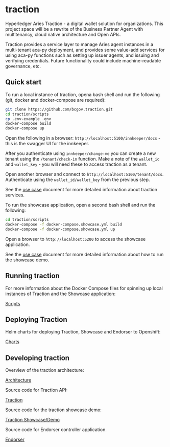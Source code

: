 # traction

Hyperledger Aries Traction - a digital wallet solution for organizations. This project space will be a rewrite of the Business Partner Agent with multitenancy, cloud native architecture and Open APIs.

Traction provides a service layer to manage Aries agent instances in a multi-tenant aca-py deployment, and provides some value-add services for using aca-py functions such as setting up issuer agents, and issuing and verifying credentials.  Future functionality could include machine-readable governance, etc.

## Quick start

To run a local instance of traction, opena bash shell and run the following (git, docker and docker-compose are required):

```bash
git clone https://github.com/bcgov.traction.git
cd traction/scripts
cp .env-example .env
docker-compose build
docker-compose up
```

Open the following in a browser: `http://localhost:5100/innkeeper/docs` - this is the swagger UI for the innkeeper.

After you authenticate using `innkeeper/change-me` you can create a new tenant using the `/tenant/check-in` function.  Make a note of the `wallet_id` and `wallet_key` - you will need these to access traction as a tenant.

Open another browser and connect to `http://localhost:5100/tenant/docs`.  Authenticate using the `wallet_id/wallet_key` from the previous step.

See the [use case](./docs/USE-CASE.md) document for more detailed information about traction services.

To run the showcase application, open a second bash shell and run the following:

```bash
cd traction/scripts
docker-compose -f docker-compose.showcase.yml build
docker-compose -f docker-compose.showcase.yml up
```

Open a browser to `http://localhost:5200` to access the showcase application.

See the [use case](./docs/USE-CASE.md) document for more detailed information about how to run the showcase demo.

## Running traction

For more information about the Docker Compose files for spinning up local instances of Traction and the Showcase application:

[Scripts](./scripts/README.md)

## Deploying Traction

Helm charts for deploying Traction, Showcase and Endorser to Openshift:

[Charts](./charts/README.md)

## Developing traction

Overview of the traction architecture:

[Architecture](./docs/ARCHITECTURE.md)

Source code for Traction API:

[Traction](./services/traction/README.md)

Source code for the traction showcase demo:

[Traction Showcase/Demo](./services/showcase/README.md)

Source code for Endorser controller application.

[Endorser](./services/endorser/README.md)
